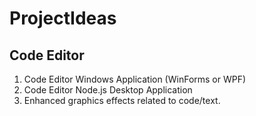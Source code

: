 # ProjectIdeas

## Code Editor

1. Code Editor Windows Application (WinForms or WPF)
2. Code Editor Node.js Desktop Application
3. Enhanced graphics effects related to code/text.
